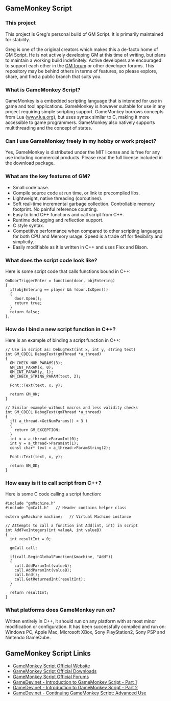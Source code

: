 ## GameMonkey Script

### This project

This project is Greg's personal build of GM Script. It is primarily maintained for stability.

Greg is one of the original creators which makes this a de-facto home of GM Script. He is not actively developing GM at this time of writing, but plans to maintain a working build indefinitely. Active developers are encouraged to support each other in the [GM forum](http://www.gmscript.com/gamemonkey/forum/) or other developer forums. This repository may be behind others in terms of features, so please explore, share, and find a public branch that suits you.

### What is GameMonkey Script?

GameMonkey is a embedded scripting language that is intended for use in game and tool applications. GameMonkey is however suitable for use in any project requiring simple scripting support. GameMonkey borrows concepts from Lua (www.lua.org), but uses syntax similar to C, making it more accessible to game programmers. GameMonkey also natively supports multithreading and the concept of states.

### Can I use GameMonkey freely in my hobby or work project?

Yes, GameMonkey is distributed under the MIT license and is free for any use including commercial products. Please read the full license included in the download package.

### What are the key features of GM?

* Small code base.
* Compile source code at run time, or link to precompiled libs.
* Lightweight, native threading (coroutines).
* Soft real-time incremental garbage collection. Controllable memory footprint. No painful reference counting.
* Easy to bind C++ functions and call script from C++.
* Runtime debugging and reflection support.
* C style syntax.
* Competitive performance when compared to other scripting languages for both CPU and Memory usage. Speed is a trade off for flexibility and simplicity.
* Easily modifiable as it is written in C++ and uses Flex and Bison.

### What does the script code look like?

Here is some script code that calls functions bound in C++:

```
OnDoorTriggerEnter = function(door, objEntering)
{
  if(objEntering == player && !door.IsOpen())
  {
    door.Open();
    return true;
  }
  return false;
};
```

### How do I bind a new script function in C++?

Here is an example of binding a script function in C++:

```
// Use in script as: DebugText(int x, int y, string text)
int GM_CDECL DebugText(gmThread *a_thread)
{
  GM_CHECK_NUM_PARAMS(3);
  GM_INT_PARAM(x, 0);
  GM_INT_PARAM(y, 1);
  GM_CHECK_STRING_PARAM(text, 2);  
  
  Font::Text(text, x, y);
  
  return GM_OK;
}

// Similar example without macros and less validity checks
int GM_CDECL DebugText(gmThread *a_thread)
{
  if( a_thread->GetNumParams() < 3 )
  {
    return GM_EXCEPTION;
  }
  int x = a_thread->ParamInt(0);
  int y = a_thread->ParamInt(1);
  const char* text = a_thread->ParamString(2);
  
  Font::Text(text, x, y);
  
  return GM_OK;
}

```

### How easy is it to call script from C++?

Here is some C code calling a script function:

```
#include "gmMachine.h"
#include "gmCall.h"   // Header contains helper class

extern gmMachine machine;   // Virtual Machine instance

// Attempts to call a function int Add(int, int) in script
int AddTwoIntegers(int valueA, int valueB)
{
  int resultInt = 0;

  gmCall call;

  if(call.BeginGlobalFunction(&machine, "Add"))
  {
    call.AddParamInt(valueA);
    call.AddParamInt(valueB);
    call.End();
    call.GetReturnedInt(resultInt);
  }

  return resultInt;
}
```

### What platforms does GameMonkey run on?

Written entirely in C++, it should run on any platform with at most minor modification or configuration. It has been successfully compiled and run on: Windows PC, Apple Mac, Microsoft XBox, Sony PlayStation2, Sony PSP and Nintendo GameCube. 

## GameMonkey Script Links

* [GameMonkey Script Official Website](http://www.gmscript.com)
* [GameMonkey Script Official Downloads](http://www.gmscript.com/gamemonkey/downloads/)
* [GameMonkey Script Official Forums](http://www.gmscript.com/gamemonkey/forum/)
* [GameDev.net - Introduction to GameMonkey Script - Part 1](http://www.gamedev.net/page/resources/_/technical/apis-and-tools/introduction-to-gamemonkey-script-r3297)
* [GameDev.net - Introduction to GameMonkey Script - Part 2](http://www.gamedev.net/page/resources/_/technical/game-programming/introduction-to-gamemonkey-script-part-2-r2296)
* [GameDev.net - Continuing GameMonkey Script: Advanced Use](http://www.gamedev.net/page/resources/_/technical/game-programming/continuing-gamemonkey-script-advanced-use-r2666)
